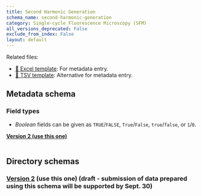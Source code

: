 ```yaml
---
title: Second Harmonic Generation
schema_name: second-harmonic-generation
category: Single-cycle Fluorescence Microscopy (SFM)
all_versions_deprecated: False
exclude_from_index: False
layout: default
---
```


Related files:


- [📝 Excel template](https://raw.githubusercontent.com/hubmapconsortium/dataset-metadata-spreadsheet/main/second-harmonic-generation/latest/second-harmonic-generation.xlsx): For metadata entry.
- [📝 TSV template](https://raw.githubusercontent.com/hubmapconsortium/dataset-metadata-spreadsheet/main/second-harmonic-generation/latest/second-harmonic-generation.tsv): Alternative for metadata entry.




## Metadata schema

### Field types
- *Boolean* fields can be given as `TRUE`/`FALSE`, `True`/`False`, `true`/`false`, or `1`/`0`.  


<summary><a href="https://openview.metadatacenter.org/templates/https:%2F%2Frepo.metadatacenter.org%2Ftemplates%2Fb21f206d-6fbe-4217-975a-da3a940fbdaa"><b>Version 2 (use this one)</b></a></summary>



<br>

## Directory schemas
### [Version 2](https://docs.google.com/spreadsheets/d/1KLY5iXZbbb_5RNR_lZgGSqHiAKBbe34YrtrywSuUC3M) (use this one) (draft - submission of data prepared using this schema will be supported by Sept. 30)

